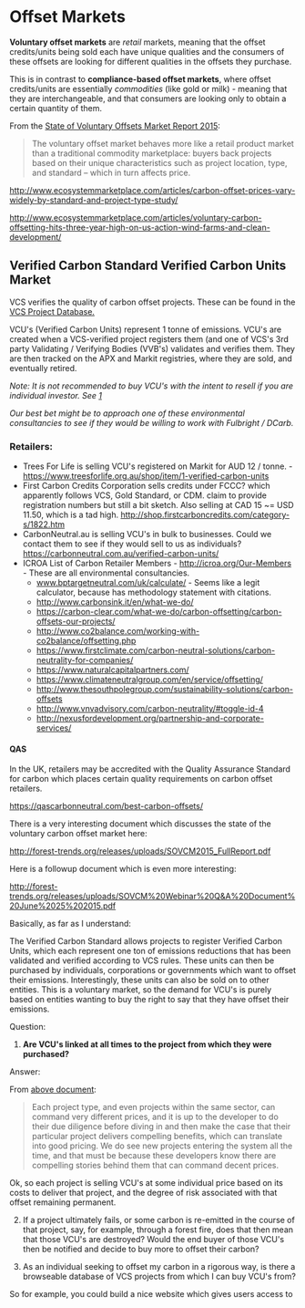 # Offset Markets

**Voluntary offset markets** are _retail_ markets, meaning that the offset credits/units being sold each have unique qualities and the consumers of these offsets are looking for different qualities in the offsets they purchase. 

This is in contrast to **compliance-based offset markets**, where offset credits/units are essentially _commodities_ (like gold or milk) - meaning that they are interchangeable, and that consumers are looking only to obtain a certain quantity of them.

From the [State of Voluntary Offsets Market Report 2015](http://forest-trends.org/releases/uploads/SOVCM2015_FullReport.pdf):

>The voluntary offset market behaves more like a retail product market than a traditional commodity marketplace:
buyers back projects based on their unique characteristics such as project location, type, and standard – which in
turn affects price.

http://www.ecosystemmarketplace.com/articles/carbon-offset-prices-vary-widely-by-standard-and-project-type-study/

http://www.ecosystemmarketplace.com/articles/voluntary-carbon-offsetting-hits-three-year-high-on-us-action-wind-farms-and-clean-development/

## Verified Carbon Standard Verified Carbon Units Market

VCS verifies the quality of carbon offset projects. These can be found in the [VCS Project Database.](http://www.vcsprojectdatabase.org/)

VCU's (Verified Carbon Units) represent 1 tonne of emissions. VCU's are created when a VCS-verified project registers them (and one of VCS's 3rd party Validating / Verifying Bodies (VVB's) validates and verifies them. They are then tracked on the APX and Markit registries, where they are sold, and eventually retired.

_Note: It is not recommended to buy VCU's with the intent to resell if you are individual investor. See [1](http://www.redd-monitor.org/2013/05/20/why-doesnt-vcs-warn-against-buying-carbon-credits-as-an-investment/)_ 

_Our best bet might be to approach one of these environmental consultancies to see if they would be willing to work with Fulbright / DCarb._

### Retailers:

* Trees For Life is selling VCU's registered on Markit for AUD 12 / tonne. - https://www.treesforlife.org.au/shop/item/1-verified-carbon-units
* First Carbon Credits Corporation sells credits under FCCC? which apparently follows VCS, Gold Standard, or CDM. claim to provide registration numbers but still a bit sketch. Also selling at CAD 15 ~=  USD 11.50, which is a tad high. http://shop.firstcarboncredits.com/category-s/1822.htm
* CarbonNeutral.au is selling VCU's in bulk to businesses. Could we contact them to see if they would sell to us as individuals? https://carbonneutral.com.au/verified-carbon-units/
* ICROA List of Carbon Retailer Members - http://icroa.org/Our-Members - These are all environmental consultancies.
  * www.bptargetneutral.com/uk/calculate/ - Seems like a legit calculator, because has methodology statement with citations.
  * http://www.carbonsink.it/en/what-we-do/
  * https://carbon-clear.com/what-we-do/carbon-offsetting/carbon-offsets-our-projects/
  * http://www.co2balance.com/working-with-co2balance/offsetting.php
  * https://www.firstclimate.com/carbon-neutral-solutions/carbon-neutrality-for-companies/
  * https://www.naturalcapitalpartners.com/
  * https://www.climateneutralgroup.com/en/service/offsetting/
  * http://www.thesouthpolegroup.com/sustainability-solutions/carbon-offsets
  * http://www.vnvadvisory.com/carbon-neutrality/#toggle-id-4
  * http://nexusfordevelopment.org/partnership-and-corporate-services/


#### QAS 

In the UK, retailers may be accredited with the Quality Assurance Standard for carbon which places certain quality requirements on carbon offset retailers.

https://qascarbonneutral.com/best-carbon-offsets/




There is a very interesting document which discusses the state of the voluntary carbon offset market here:

http://forest-trends.org/releases/uploads/SOVCM2015_FullReport.pdf

Here is a followup document which is even more interesting:

http://forest-trends.org/releases/uploads/SOVCM%20Webinar%20Q&A%20Document%20June%2025%202015.pdf

Basically, as far as I understand:

The Verified Carbon Standard allows projects to register Verified Carbon Units, which each represent one ton of emissions reductions that has been validated and verified according to VCS rules. These units can then be purchased by individuals, corporations or governments which want to offset their emissions. Interestingly, these units can also be sold on to other entities. This is a voluntary market, so the demand for VCU's is purely based on entities wanting to buy the right to say that they have offset their emissions.

Question: 

1. **Are VCU's linked at all times to the project from which they were purchased?**

Answer:

From [above document](http://forest-trends.org/releases/uploads/SOVCM%20Webinar%20Q&A%20Document%20June%2025%202015.pdf):  

>Each project type, and even projects within the same sector, can command very different
prices, and it is up to the developer to do their due diligence before diving in and then
make the case that their particular project delivers compelling benefits, which can
translate into good pricing. We do see new projects entering the system all the time, and
that must be because these developers know there are compelling stories behind them
that can command decent prices.

Ok, so each project is selling VCU's at some individual price based on its costs to deliver that project, and the degree of risk associated with that offset remaining permanent.

2. If a project ultimately fails, or some carbon is re-emitted in the course of that project, say, for example, through a forest fire, does that then mean that those VCU's are destroyed? Would the end buyer of those VCU's then be notified and decide to buy more to offset their carbon?


3. As an individual seeking to offset my carbon in a rigorous way, is there a browseable database of VCS projects from which I can buy VCU's from?


So for example, you could build a nice website which gives users access to  



